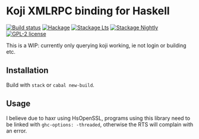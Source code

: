 # Koji XMLRPC binding for Haskell

[![Build status](https://img.shields.io/travis/juhp/koji-hs.svg?logo=travis)](https://travis-ci.org/juhp/koji-hs)
[![Hackage](https://img.shields.io/hackage/v/koji.svg?logo=haskell)](https://hackage.haskell.org/package/koji)
[![Stackage Lts](http://stackage.org/package/koji/badge/lts)](http://stackage.org/lts/package/koji)
[![Stackage Nightly](http://stackage.org/package/koji/badge/nightly)](http://stackage.org/nightly/package/koji)
[![GPL-2 license](https://img.shields.io/badge/license-GPL--2-blue.svg)](LICENSE)

This is a WIP: currently only querying koji working,
ie not login or building etc.

## Installation

Build with `stack` or `cabal new-build`.

## Usage

I believe due to haxr using HsOpenSSL, programs using this library
need to be linked with `ghc-options: -threaded`, otherwise
the RTS will complain with an error.
